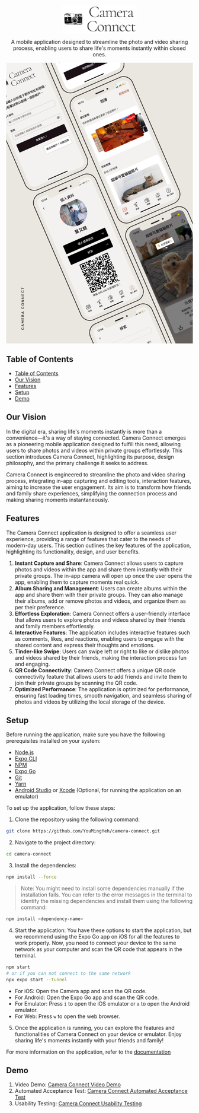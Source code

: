 <img src="logo.png" alt="Camera Connect Logo" width="200" style="display: block; margin-left: auto; margin-right: auto;">
<p align="center">A mobile application designed to streamline the photo and video sharing process, enabling users to share life's moments instantly within closed ones.</p>
<img src="demo.png" alt="Camera Connect Logo" style="display: block; margin-left: auto; margin-right: auto;">

## Table of Contents
- [Table of Contents](#table-of-contents)
- [Our Vision](#our-vision)
- [Features](#features)
- [Setup](#setup)
- [Demo](#demo)

## Our Vision
In the digital era, sharing life's moments instantly is more than a convenience—it's a way of staying connected. Camera Connect emerges as a pioneering mobile application designed to fulfill this need, allowing users to share photos and videos within private groups effortlessly. This section introduces Camera Connect, highlighting its purpose, design philosophy, and the primary challenge it seeks to address.

Camera Connect is engineered to streamline the photo and video sharing process, integrating in-app capturing and editing tools, interaction features, aiming to increase the user engagement. Its aim is to transform how friends and family share experiences, simplifying the connection process and making sharing moments instantaneously.

## Features
The Camera Connect application is designed to offer a seamless user experience, providing a range of features that cater to the needs of modern-day users. This section outlines the key features of the application, highlighting its functionality, design, and user benefits.
1. **Instant Capture and Share**: Camera Connect allows users to capture photos and videos within the app and share them instantly with their private groups. The in-app camera will open up once the user opens the app, enabling them to capture moments real quick.
2. **Album Sharing and Management**: Users can create albums within the app and share them with their private groups. They can also manage their albums, add or remove photos and videos, and organize them as per their preference.
3. **Effortless Exploration**: Camera Connect offers a user-friendly interface that allows users to explore photos and videos shared by their friends and family members effortlessly. 
4. **Interactive Features**: The application includes interactive features such as comments, likes, and reactions, enabling users to engage with the shared content and express their thoughts and emotions.
5. **Tinder-like Swipe**: Users can swipe left or right to like or dislike photos and videos shared by their friends, making the interaction process fun and engaging.
6. **QR Code Connectivity**: Camera Connect offers a unique QR code connectivity feature that allows users to add friends and invite them to join their private groups by scanning the QR code.
7. **Optimized Performance**: The application is optimized for performance, ensuring fast loading times, smooth navigation, and seamless sharing of photos and videos by utilizing the local storage of the device.

## Setup
Before running the application, make sure you have the following prerequisites installed on your system:
- [Node.js](https://nodejs.org/en/download/)
- [Expo CLI](https://docs.expo.dev/get-started/installation/)
- [NPM](https://www.npmjs.com/get-npm)
- [Expo Go](https://expo.dev/client)
- [Git](https://git-scm.com/downloads)
- [Yarn](https://classic.yarnpkg.com/en/docs/install/)
- [Android Studio](https://developer.android.com/studio) or [Xcode](https://developer.apple.com/xcode/) (Optional, for running the application on an emulator)

To set up the application, follow these steps:
1. Clone the repository using the following command:
```bash
git clone https://github.com/YouMingYeh/camera-connect.git
```
2. Navigate to the project directory:
```bash
cd camera-connect
```
3. Install the dependencies:
```bash
npm install --force
```
> Note: You might need to install some dependencies manually if the installation fails. You can refer to the error messages in the terminal to identify the missing dependencies and install them using the following command:
```bash
npm install <dependency-name>
```

4. Start the application:
You have these options to start the application, but we recommend using the Expo Go app on iOS for all the features to work properly. Now, you need to connect your device to the same network as your computer and scan the QR code that appears in the terminal.
```bash
npm start
# or if you can not connect to the same network
npx expo start --tunnel
```
- For iOS: Open the Camera app and scan the QR code.
- For Android: Open the Expo Go app and scan the QR code.
- For Emulator: Press `i` to open the iOS emulator or `a` to open the Android emulator.
- For Web: Press `w` to open the web browser.

5. Once the application is running, you can explore the features and functionalities of Camera Connect on your device or emulator. Enjoy sharing life's moments instantly with your friends and family!

For more information on the application, refer to the [documentation](https://github.com/YouMingYeh/camera-connect/tree/main/docs)

## Demo
1. Video Demo: [Camera Connect Video Demo](https://drive.google.com/file/d/1E6wPS3EVAFbnrVsIrRBG66Rq9EtXnkXU/view?usp=sharing)
2. Automated Acceptance Test: [Camera Connect Automated Acceptance Test](https://drive.google.com/file/d/1GCuYVclHA6T3XyAXSY64czR8EKlrlZck/view)
3. Usability Testing: [Camera Connect Usability Testing](https://drive.google.com/file/d/1_-K65GMtYCUqlMiqSLbI3qjaT1xHAO-m/view?usp=sharing)
